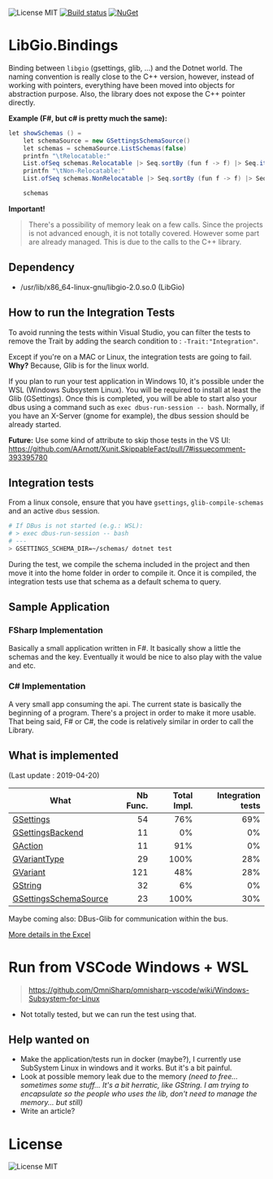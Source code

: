![License MIT](https://img.shields.io/github/license/Nordes/HoNoSoFt.LibGio.Bindings.svg)
[![Build status](https://ci.appveyor.com/api/projects/status/u73rthepxyjpqlho/branch/master?svg=true)](https://ci.appveyor.com/project/Nordes/honosoft-libgio-bindings/branch/master)
[![NuGet](https://img.shields.io/nuget/v/HoNoSoFt.LibGio.Bindings.svg)](https://www.nuget.org/packages/HoNoSoFt.LibGio.Bindings/)

# LibGio.Bindings
Binding between `libgio` (gsettings, glib, ...) and the Dotnet world. The naming convention is really close to the C++ version, however, instead of working with pointers, everything have been moved into objects for abstraction purpose. Also, the library does not expose the C++ pointer directly.

**Example (F#, but c# is pretty much the same):**
```csharp
let showSchemas () = 
    let schemaSource = new GSettingsSchemaSource()
    let schemas = schemaSource.ListSchemas(false)
    printfn "\tRelocatable:"
    List.ofSeq schemas.Relocatable |> Seq.sortBy (fun f -> f) |> Seq.iter (fun schema -> printfn "\t\t%s" schema)
    printfn "\tNon-Relocatable:"
    List.ofSeq schemas.NonRelocatable |> Seq.sortBy (fun f -> f) |> Seq.iter (fun schema -> printfn "\t\t%s" schema)

    schemas
```

**Important!**
> There's a possibility of memory leak on a few calls. Since the projects is not advanced enough, it is not totally covered. However some part are already managed. This is due to the calls to the C++ library.

## Dependency
* /usr/lib/x86_64-linux-gnu/libgio-2.0.so.0 (LibGio)

## How to run the Integration Tests
To avoid running the tests within Visual Studio, you can filter the tests to remove the Trait by adding the search condition to : `-Trait:"Integration"`.

Except if you're on a MAC or Linux, the integration tests are going to fail. **Why?** Because, Glib is for the linux world.

If you plan to run your test application in Windows 10, it's possible under the WSL (Windows Subsystem Linux). You will be required to install at least the Glib (GSettings). Once this is completed, you will be able to start also your dbus using a command such as `exec dbus-run-session -- bash`. Normally, if you have an X-Server (gnome for example), the dbus session should be already started.

**Future:** Use some kind of attribute to skip those tests in the VS UI: https://github.com/AArnott/Xunit.SkippableFact/pull/7#issuecomment-393395780

## Integration tests
From a linux console, ensure that you have `gsettings`, `glib-compile-schemas` and an active `dbus` session.
```sh
# If DBus is not started (e.g.: WSL):
# > exec dbus-run-session -- bash
# ---
> GSETTINGS_SCHEMA_DIR=~/schemas/ dotnet test
```

During the test, we compile the schema included in the project and then move it into the home folder in order to compile it. Once it is compiled, the integration tests use that schema as a default schema to query.

## Sample Application
### FSharp Implementation
Basically a small application written in F#. It basically show a little the schemas and the key. Eventually it would be nice to also play with the value and etc.

### C# Implementation
A very small app consuming the api. The current state is basically the beginning of a program. There's a project in order to make it more usable. That being said, F# or C#, the code is relatively similar in order to call the Library.

## What is implemented
(Last update : 2019-04-20)

| What | Nb Func. | Total Impl. | Integration tests |
| ---- | --------: | -----------: | -----------------: | 
| [GSettings](https://developer.gnome.org/gio/stable/GSettings.html) | 54 | 76% | 69% |
| [GSettingsBackend](https://developer.gnome.org/gio/stable/GSettingsBackend.html) | 11 | 0% | 0% |
| [GAction](https://developer.gnome.org/gio/stable/GAction.html) | 11 | 91% | 0% |
| [GVariantType](https://developer.gnome.org/glib/stable/glib-GVariantType.html) | 29 | 100% | 28% |
| [GVariant](https://developer.gnome.org/glib/stable/glib-GVariant.html) | 121 | 48% | 28% |
| [GString](https://developer.gnome.org/glib/stable/glib-Strings.html) | 32 |  6% | 0% |
| [GSettingsSchemaSource](https://developer.gnome.org/gio/stable/gio-GSettingsSchema-GSettingsSchemaSource.html) | 23 | 100% | 30% | 

Maybe coming also: DBus-Glib for communication within the bus.

[More details in the Excel](./ImplementedFeatures.xlsx)

# Run from VSCode Windows + WSL
> https://github.com/OmniSharp/omnisharp-vscode/wiki/Windows-Subsystem-for-Linux

* Not totally tested, but we can run the test using that.

## Help wanted on
- Make the application/tests run in docker (maybe?), I currently use SubSystem Linux in windows and it works. But it's a bit painful.
- Look at possible memory leak due to the memory *(need to free... sometimes some stuff... It's a bit herratic, like GString. I am trying to encapsulate so the people who uses the lib, don't need to manage the memory... but still)*
- Write an article?

# License
![License MIT](https://img.shields.io/github/license/Nordes/HoNoSoFt.LibGio.Bindings.svg)

